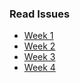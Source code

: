 ### Read Issues

- [Week 1](/2021/Dec/week-1.md)
- [Week 2](/2021/Dec/week-2.md)
- [Week 3](/2021/Dec/week-3.md)
- [Week 4](2021/Dec/week-3.md)